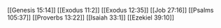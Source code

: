 [[Genesis 15:14]]
[[Exodus 11:2]]
[[Exodus 12:35]]
[[Job 27:16]]
[[Psalms 105:37]]
[[Proverbs 13:22]]
[[Isaiah 33:1]]
[[Ezekiel 39:10]]
